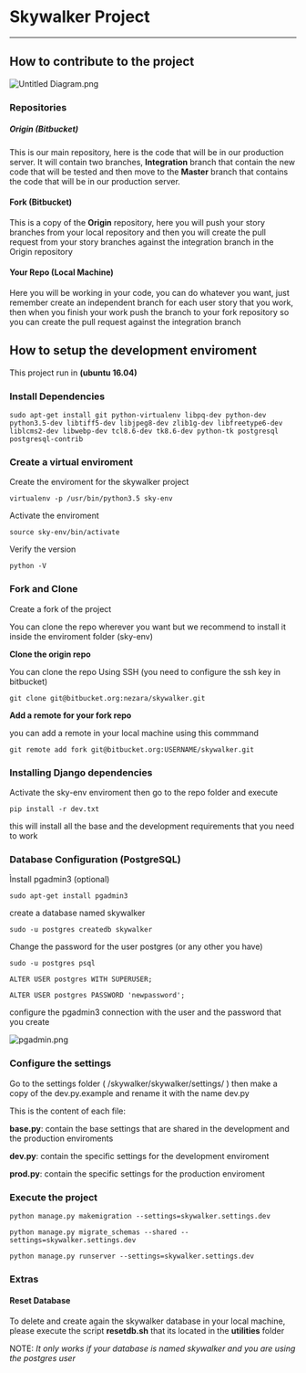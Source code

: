 # Skywalker Project
---

## How to contribute to the project

![Untitled Diagram.png](https://bitbucket.org/repo/MyGzrq/images/1091835688-Untitled%20Diagram.png)

### Repositories
##### Origin (Bitbucket)

This is our main repository, here is the code that will be in our production server. It will contain two branches, **Integration** branch that contain the new code that will be tested and then move to the **Master** branch that contains the code that will be in our production server.

#### Fork (Bitbucket)

This is a copy of the **Origin** repository, here you will push your story branches from your local repository and then you will create the pull request from your story branches against the integration branch in the Origin repository

#### Your Repo (Local Machine)

Here you will be working in your code, you can do whatever you want, just remember create an independent branch for each user story that you work, then when you finish your work push the branch to your fork repository so you can create the pull request against the integration branch


## How to setup the development enviroment

This project run in **(ubuntu 16.04)**

### Install Dependencies

`sudo apt-get install git python-virtualenv libpq-dev python-dev python3.5-dev libtiff5-dev libjpeg8-dev zlib1g-dev libfreetype6-dev liblcms2-dev libwebp-dev tcl8.6-dev tk8.6-dev python-tk postgresql postgresql-contrib`

### Create a virtual enviroment

Create the enviroment for the skywalker project

`virtualenv -p /usr/bin/python3.5 sky-env`

Activate the enviroment

`source sky-env/bin/activate`

Verify the version

`python -V`


### Fork and Clone

Create a fork of the project


You can clone the repo wherever you want but we recommend to install it inside the enviroment folder (sky-env)


**Clone the origin repo**

You can clone the repo Using SSH
(you need to configure the ssh key in bitbucket)

`git clone git@bitbucket.org:nezara/skywalker.git`

**Add a remote for your fork repo**

you can add a remote in your local machine using this commmand

`git remote add fork git@bitbucket.org:USERNAME/skywalker.git`


### Installing Django dependencies

Activate the sky-env enviroment then go to the repo folder and execute

`pip install -r dev.txt`

this will install all the base and the development requirements that you need to work


### Database Configuration (PostgreSQL)

Ìnstall pgadmin3 (optional)

`sudo apt-get install pgadmin3`

create a database named skywalker

`sudo -u postgres createdb skywalker`

Change the password for the user postgres (or any other you have)

`sudo -u postgres psql`

`ALTER USER postgres WITH SUPERUSER;`

`ALTER USER postgres PASSWORD 'newpassword';`

configure the pgadmin3 connection with the user and the password that you create


![pgadmin.png](https://bitbucket.org/repo/jqbXE8/images/663939298-pgadmin.png)

### Configure the settings

Go to the settings folder  ( /skywalker/skywalker/settings/ ) then make a copy of the dev.py.example and rename it with the name dev.py

This is the content of each file:

**base.py**: contain the base settings that are shared in the development and the production enviroments

**dev.py**: contain the specific settings for the development enviroment

**prod.py**: contain the specific settings for the production enviroment


### Execute the project

`python manage.py makemigration --settings=skywalker.settings.dev`

`python manage.py migrate_schemas --shared --settings=skywalker.settings.dev`

`python manage.py runserver --settings=skywalker.settings.dev`


### Extras

#### Reset Database
To delete and create again the skywalker database in your local machine, please execute the script **resetdb.sh** that its located in the **utilities** folder

NOTE: *It only works if your database is named skywalker and you are using the postgres user*
